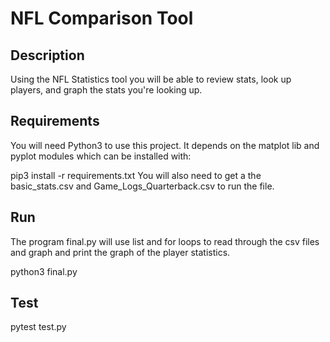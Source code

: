 # NFL Comparison Tool
## Description
Using the NFL Statistics tool you will be able to review stats, look up players, and graph the stats you're looking up. 

## Requirements
You will need Python3 to use this project. It depends on the matplot lib and pyplot modules which can be installed with:

pip3 install -r requirements.txt
You will also need to get a the basic_stats.csv and Game_Logs_Quarterback.csv to run the file. 

## Run
The program final.py will use list and for loops to read through the csv files and graph and print the graph of the player statistics. 

python3 final.py
## Test

pytest test.py
